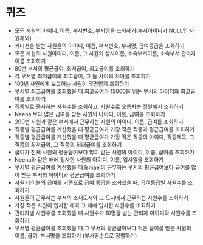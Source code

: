 # 퀴즈
- 모든 사원의 아이디, 이름, 부서번호, 부서명을 조회하기(부서아이디가 NULL인 사원제외)
- 커미션을 받는 사원들의 아이디, 이름, 부서번호, 부서명, 급여등급을 조회하기
- 모든 사원의 사원아이디, 이름, 그 사원의 상사이름, 소속부서이름, 소속부서 관리자 이름 조회하기
- 80번 부서의 평균급여, 최저급여, 최고급여를 조회하기
- 각 부서별 최저급여와 최고급여, 그 둘 사이의 차이를 조회하기
- 100번 사원에게 보고하는 사원이 몇명인지 조회하기
- 부서별 최고급여를 조회했을 때 최고급여가 15000을 넘는 부서의 아이디와 최고급여를 조회하기
- 직종별로 종사하는 사원수를 조회하고, 사원수로 오름차순 정렬해서 조회하기
- Neena 보다 많은 급여를 받는 사원의 아이디, 이름, 급여를 조회하기
- 200번 사원과 같은 부서에서 근무하는 사원의 아이디, 이름, 급여를 조회하기
- 직종별 평균급여를 계산했을 때  평균급여가 가장 적은 직종과 평균급여를 조회하기
- 직종별 평균급여를 계산했을 때  평균급여가 가장 적은 직종의 아이디, 직종제목, 그 직종의 최저급여, 그 직종의 최대급여를 조회하기
- 급여가 천체 사원의 평균급여보다 많이 받는 사원의 아이디, 이름, 급여를 조회하기
- Neena와 같은 해에 입사한 사원의 아이디, 이름, 입사일을 조회하기
- 부서별 평균급여를 계산했을 때 Ismael이 근무하는 부서의 평균급여보다 급여를 많이 받는 부서의 아이디와 평균급여를 조회하기
- 사원 테이블의 급여를 기준으로 급여 등급을 조회했을 때, 급여등급별 사원수를 조회하기
- 사원들이 근무하는 부서의 소재도시와 그 도시에서 근무하는 사원수를 조회하기
- 가장 적은 사원이 입사한 해와 그 해에 입사한 사원수를 조회하기
- 관리자별 사원수를 조회했을 때 사원수가 10명을 넘는 관리자 아이디와 사원수를 조회하기
- 부서별 평균급여를 조회했을 때 그 부서의 평균급여보다 적은 급여를 받은 사원의 이름, 급여, 부서명을 조회하기 (부서명순으로 정렬하기)











